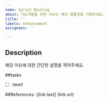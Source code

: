 ```yaml
---
name: Sprint Backlog
about: 기능개발을 위한 이슈는 해당 템플릿을 사용하세요.
title: ''
labels: enhancement
assignees: ''

---
```


## Description
 해당 이슈에 대한 간단한 설명을 적어주세요.

##tasks
-[ ] item1

##References
-[link text] (link url)
